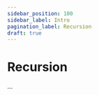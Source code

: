 ```yaml
---
sidebar_position: 100
sidebar_label: Intro
pagination_label: Recursion
draft: true
---
```


# Recursion

...
